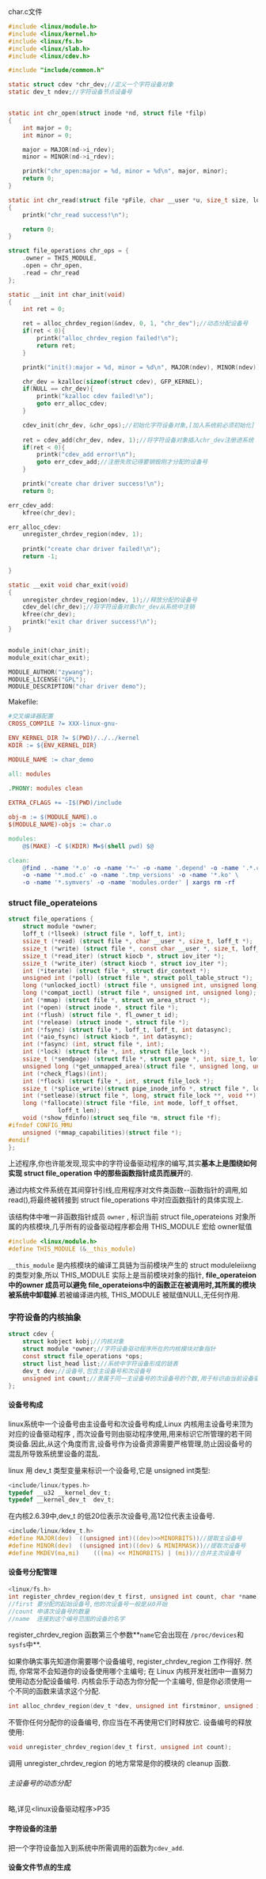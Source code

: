 char.c文件

```c
#include <linux/module.h>
#include <linux/kernel.h>
#include <linux/fs.h>
#include <linux/slab.h>
#include <linux/cdev.h>

#include "include/common.h"

static struct cdev *chr_dev;//定义一个字符设备对象
static dev_t ndev;//字符设备节点设备号


static int chr_open(struct inode *nd, struct file *filp)
{
    int major = 0;
    int minor = 0;

    major = MAJOR(nd->i_rdev);
    minor = MINOR(nd->i_rdev);

    printk("chr_open:major = %d, minor = %d\n", major, minor);
    return 0;
}

static int chr_read(struct file *pFile, char __user *u, size_t size, loff_t *off)
{
    printk("chr_read success!\n");

    return 0;
}

struct file_operations chr_ops = {
    .owner = THIS_MODULE,
    .open = chr_open,
    .read = chr_read
};

static __init int char_init(void)
{
    int ret = 0;

    ret = alloc_chrdev_region(&ndev, 0, 1, "chr_dev");//动态分配设备号
    if(ret < 0){
        printk("alloc_chrdev_region failed!\n");
        return ret;
    }

    printk("init():major = %d, minor = %d\n", MAJOR(ndev), MINOR(ndev));//打印主设备号和次设备号

    chr_dev = kzalloc(sizeof(struct cdev), GFP_KERNEL);
	if(NULL == chr_dev){
		printk("kzalloc cdev failed!\n");
		goto err_alloc_cdev;
	}

    cdev_init(chr_dev, &chr_ops);//初始化字符设备对象,[加入系统前必须初始化]
    
    ret = cdev_add(chr_dev, ndev, 1);//将字符设备对象插入chr_dev注册进系统
    if(ret < 0){
        printk("cdev_add error!\n");
        goto err_cdev_add;//注册失败记得要销毁刚才分配的设备号
    }

    printk("create char driver success!\n");
    return 0;

err_cdev_add:
	kfree(chr_dev);

err_alloc_cdev:
	unregister_chrdev_region(ndev, 1);
    
    printk("create char driver failed!\n");
	return -1;

}

static __exit void char_exit(void)
{
    unregister_chrdev_region(ndev, 1);//释放分配的设备号
    cdev_del(chr_dev);//将字符设备对象chr_dev从系统中注销
    kfree(chr_dev);
	printk("exit char driver success!\n");
}


module_init(char_init);
module_exit(char_exit);

MODULE_AUTHOR("zywang");
MODULE_LICENSE("GPL");
MODULE_DESCRIPTION("char driver demo");

```

Makefile:

```makefile
#交叉编译器配置
CROSS_COMPILE ?= XXX-linux-gnu-

ENV_KERNEL_DIR ?= $(PWD)/../../kernel
KDIR := ${ENV_KERNEL_DIR}

MODULE_NAME := char_demo

all: modules

.PHONY: modules clean
    
EXTRA_CFLAGS += -I$(PWD)/include

obj-m := $(MODULE_NAME).o
$(MODULE_NAME)-objs := char.o

modules:
    @$(MAKE) -C $(KDIR) M=$(shell pwd) $@

clean:
    @find . -name '*.o' -o -name '*~' -o -name '.depend' -o -name '.*.cmd' \
    -o -name '*.mod.c' -o -name '.tmp_versions' -o -name '*.ko' \
    -o -name '*.symvers' -o -name 'modules.order' | xargs rm -rf

```



### struct file_operateions

```c
struct file_operations {
    struct module *owner;
    loff_t (*llseek) (struct file *, loff_t, int);
    ssize_t (*read) (struct file *, char __user *, size_t, loff_t *);
    ssize_t (*write) (struct file *, const char __user *, size_t, loff_t *);
    ssize_t (*read_iter) (struct kiocb *, struct iov_iter *);
    ssize_t (*write_iter) (struct kiocb *, struct iov_iter *);
    int (*iterate) (struct file *, struct dir_context *);
    unsigned int (*poll) (struct file *, struct poll_table_struct *);
    long (*unlocked_ioctl) (struct file *, unsigned int, unsigned long);
    long (*compat_ioctl) (struct file *, unsigned int, unsigned long);
    int (*mmap) (struct file *, struct vm_area_struct *);
    int (*open) (struct inode *, struct file *);
    int (*flush) (struct file *, fl_owner_t id); 
    int (*release) (struct inode *, struct file *);
    int (*fsync) (struct file *, loff_t, loff_t, int datasync);
    int (*aio_fsync) (struct kiocb *, int datasync);
    int (*fasync) (int, struct file *, int);
    int (*lock) (struct file *, int, struct file_lock *);
    ssize_t (*sendpage) (struct file *, struct page *, int, size_t, loff_t *, int);
    unsigned long (*get_unmapped_area)(struct file *, unsigned long, unsigned long, unsigned long, unsigned long);
    int (*check_flags)(int);
    int (*flock) (struct file *, int, struct file_lock *);
    ssize_t (*splice_write)(struct pipe_inode_info *, struct file *, loff_t *, size_t, unsigned int);    ssize_t (*splice_read)(struct file *, loff_t *, struct pipe_inode_info *, size_t, unsigned int);
    int (*setlease)(struct file *, long, struct file_lock **, void **);
    long (*fallocate)(struct file *file, int mode, loff_t offset,
              loff_t len);
    void (*show_fdinfo)(struct seq_file *m, struct file *f);
#ifndef CONFIG_MMU
    unsigned (*mmap_capabilities)(struct file *);
#endif
};
```

上述程序,你也许能发现,现实中的字符设备驱动程序的编写,其实**基本上是围绕如何实现 struct file_operation 中的那些函数指针成员而展开**的.

通过内核文件系统在其间穿针引线,应用程序对文件类函数--函数指针的调用,如read(),将最终被转接到 struct file_operations 中对应函数指针的具体实现上.

该结构体中唯一非函数指针成员 `owner` , 标识当前 struct file_operateions 对象所属的内核模块,几乎所有的设备驱动程序都会用 THIS_MODULE 宏给 owner赋值

```c
#include <linux/module.h>
#define THIS_MODULE (&__this_module)
```

`__this_module` 是内核模块的编译工具链为当前模块产生的 struct moduleleiixng的类型对象,所以 THIS_MODULE 实际上是当前模块对象的指针, **file_operateion 中的owner 成员可以避免 file_operateions中的函数正在被调用时,其所属的模块被系统中卸载掉**.若被编译进内核, THIS_MODULE 被赋值NULL,无任何作用.



### 字符设备的内核抽象

```c
struct cdev {
    struct kobject kobj;//内核对象
    struct module *owner;//字符设备驱动程序所在的内核模块对象指针
    const struct file_operations *ops;
    struct list_head list;//系统中字符设备形成的链表
    dev_t dev;//设备号,包含主设备号和次设备号
    unsigned int count;//隶属于同一主设备号的次设备号的个数,用于标识由当前设备驱动程序控制的同类设备的数量
};
```



#### 设备号构成

linux系统中一个设备号由主设备号和次设备号构成,Linux 内核用主设备号来顶为对应的设备驱动程序 , 而次设备号则由驱动程序使用,用来标识它所管理的若干同类设备.因此,从这个角度而言,设备号作为设备资源需要严格管理,防止因设备号的混乱所导致系统里设备的混乱.

linux 用 dev_t 类型变量来标识一个设备号,它是 unsigned int类型:

```c
<include/linux/types.h>
typedef __u32 __kernel_dev_t;
typedef __kernel_dev_t  dev_t;
```

在内核2.6.39中,dev_t 的低20位表示次设备号,高12位代表主设备号.

```c
<include/linux/kdev_t.h>
#define MAJOR(dev)	((unsigned int)((dev)>>MINORBITS))//提取主设备号
#define MINOR(dev)	((unsigned int)((dev) & MINIRMASK))//提取次设备号
#define MKDEV(ma,mi)	(((ma) << MINORBITS) | (mi))//合并主次设备号
```

#### 设备号分配管理

```c
<linux/fs.h>
int register_chrdev_region(dev_t first, unsigned int count, char *name);
//first 要分配的起始设备号,他的次设备号一般是从0开始
//count 申请次设备号的数量
//name	连接到这个编号范围的设备的名字
```

register_chrdev_region 函数第三个参数**`name`它会出现在 `/proc/devices`和` sysfs `中**.

如果你确实事先知道你需要哪个设备编号, register_chrdev_region 工作得好. 然而, 你常常不会知道你的设备使用哪个主编号; 在 Linux 内核开发社团中一直努力使用动态分配设备编号. 内核会乐于动态为你分配一个主编号, 但是你必须使用一个不同的函数来请求这个分配.

```c
int alloc_chrdev_region(dev_t *dev, unsigned int firstminor, unsigned int count, char *name);
```

不管你任何分配你的设备编号, 你应当在不再使用它们时释放它. 设备编号的释放使用:

```c
void unregister_chrdev_region(dev_t first, unsigned int count);
```

调用 unregister_chrdev_region 的地方常常是你的模块的 cleanup 函数.

###### 主设备号的动态分配

略,详见<linux设备驱动程序>P35

#### 字符设备的注册

把一个字符设备加入到系统中所需调用的函数为`cdev_add`.

#### 设备文件节点的生成



























